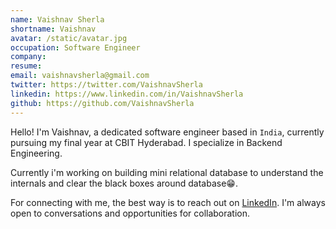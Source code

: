 ```yaml
---
name: Vaishnav Sherla
shortname: Vaishnav
avatar: /static/avatar.jpg
occupation: Software Engineer
company: 
resume: 
email: vaishnavsherla@gmail.com
twitter: https://twitter.com/VaishnavSherla
linkedin: https://www.linkedin.com/in/VaishnavSherla
github: https://github.com/VaishnavSherla
---
```


Hello! I'm Vaishnav, a dedicated software engineer based in `India`, currently pursuing my final year at CBIT Hyderabad. I specialize in Backend Engineering.

Currently i'm working on building mini relational database to understand the internals and clear the black boxes around database😁.

For connecting with me, the best way is to reach out on [LinkedIn](https://www.linkedin.com/in/vaishnavsherla/). I'm always open to conversations and opportunities for collaboration.